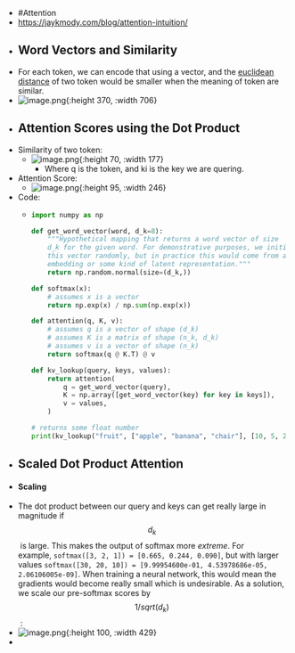 - #Attention
- https://jaykmody.com/blog/attention-intuition/
- ## Word Vectors and Similarity
- For each token, we can encode that using a vector, and the [euclidean distance](https://en.wikipedia.org/wiki/Euclidean_distance) of two token would be smaller when the meaning of token are similar.
- ![image.png](../assets/image_1691475495787_0.png){:height 370, :width 706}
- ## Attention Scores using the Dot Product
- Similarity of two token:
	- ![image.png](../assets/image_1691475626618_0.png){:height 70, :width 177}
		- Where q is the token, and ki is the key we are quering.
- Attention Score:
	- ![image.png](../assets/image_1691475675646_0.png){:height 95, :width 246}
- Code:
	- ```python
	  import numpy as np
	  
	  def get_word_vector(word, d_k=8):
	      """Hypothetical mapping that returns a word vector of size
	      d_k for the given word. For demonstrative purposes, we initialize
	      this vector randomly, but in practice this would come from a learned
	      embedding or some kind of latent representation."""
	      return np.random.normal(size=(d_k,))
	  
	  def softmax(x):
	      # assumes x is a vector
	      return np.exp(x) / np.sum(np.exp(x))
	  
	  def attention(q, K, v):
	      # assumes q is a vector of shape (d_k)
	      # assumes K is a matrix of shape (n_k, d_k)
	      # assumes v is a vector of shape (n_k)
	      return softmax(q @ K.T) @ v
	  
	  def kv_lookup(query, keys, values):
	      return attention(
	          q = get_word_vector(query),
	          K = np.array([get_word_vector(key) for key in keys]),
	          v = values,
	      )
	  
	  # returns some float number
	  print(kv_lookup("fruit", ["apple", "banana", "chair"], [10, 5, 2]))
	  ```
- ## Scaled Dot Product Attention
- #### Scaling
- The dot product between our query and keys can get really large in magnitude if $$d_k$$ is large. This makes the output of softmax more *extreme*. For example, `softmax([3, 2, 1]) = [0.665, 0.244, 0.090]`, but with larger values `softmax([30, 20, 10]) = [9.99954600e-01, 4.53978686e-05, 2.06106005e-09]`. When training a neural network, this would mean the gradients would become really small which is undesirable. As a solution, we scale our pre-softmax scores by $$1/sqrt(d_k)$$ :
- ![image.png](../assets/image_1691476081322_0.png){:height 100, :width 429}
-